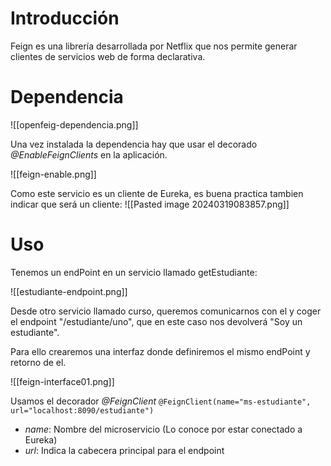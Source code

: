 
# Introducción 

Feign es una librería desarrollada por Netflix que nos permite generar clientes de servicios web de forma declarativa.

# Dependencia

![[openfeig-dependencia.png]]

Una vez instalada la dependencia hay que usar el decorado _@EnableFeignClients_ en la aplicación.

![[feign-enable.png]]

Como este servicio es un cliente de Eureka, es buena practica tambien indicar que será un cliente:
![[Pasted image 20240319083857.png]]
# Uso 

Tenemos un endPoint en un servicio llamado getEstudiante:

![[estudiante-endpoint.png]]

Desde otro servicio llamado curso, queremos comunicarnos con el y coger el endpoint "/estudiante/uno", que en este caso nos devolverá "Soy un estudiante".

Para ello crearemos una interfaz donde definiremos el mismo endPoint y retorno de el.

![[feign-interface01.png]]

Usamos el decorador _@FeignClient_
`@FeignClient(name="ms-estudiante", url="localhost:8090/estudiante")`
- _name_: Nombre del microservicio (Lo conoce por estar conectado a Eureka)
- _url_: Indica la cabecera principal para el endpoint


